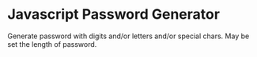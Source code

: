 Javascript Password Generator
=====================

Generate password with digits and/or letters and/or special chars.
May be set the length of password.
